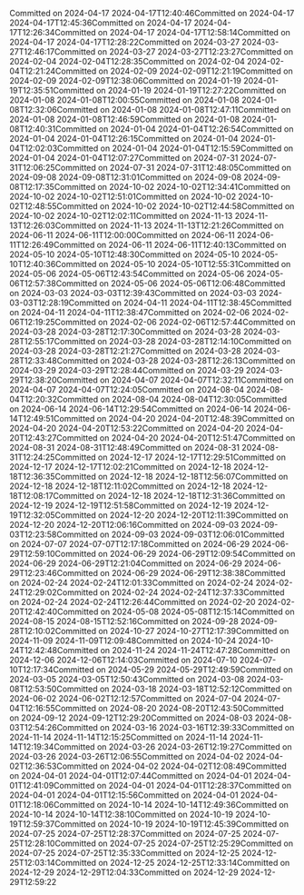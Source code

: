 Committed on 2024-04-17 2024-04-17T12:40:46Committed on 2024-04-17 2024-04-17T12:45:36Committed on 2024-04-17 2024-04-17T12:26:34Committed on 2024-04-17 2024-04-17T12:58:14Committed on 2024-04-17 2024-04-17T12:28:22Committed on 2024-03-27 2024-03-27T12:46:17Committed on 2024-03-27 2024-03-27T12:23:27Committed on 2024-02-04 2024-02-04T12:28:35Committed on 2024-02-04 2024-02-04T12:21:24Committed on 2024-02-09 2024-02-09T12:21:19Committed on 2024-02-09 2024-02-09T12:38:06Committed on 2024-01-19 2024-01-19T12:35:51Committed on 2024-01-19 2024-01-19T12:27:22Committed on 2024-01-08 2024-01-08T12:00:55Committed on 2024-01-08 2024-01-08T12:32:06Committed on 2024-01-08 2024-01-08T12:47:11Committed on 2024-01-08 2024-01-08T12:46:59Committed on 2024-01-08 2024-01-08T12:40:31Committed on 2024-01-04 2024-01-04T12:26:54Committed on 2024-01-04 2024-01-04T12:26:15Committed on 2024-01-04 2024-01-04T12:02:03Committed on 2024-01-04 2024-01-04T12:15:59Committed on 2024-01-04 2024-01-04T12:07:27Committed on 2024-07-31 2024-07-31T12:06:25Committed on 2024-07-31 2024-07-31T12:48:05Committed on 2024-09-08 2024-09-08T12:31:01Committed on 2024-09-08 2024-09-08T12:17:35Committed on 2024-10-02 2024-10-02T12:34:41Committed on 2024-10-02 2024-10-02T12:51:01Committed on 2024-10-02 2024-10-02T12:48:55Committed on 2024-10-02 2024-10-02T12:44:58Committed on 2024-10-02 2024-10-02T12:02:11Committed on 2024-11-13 2024-11-13T12:26:03Committed on 2024-11-13 2024-11-13T12:21:26Committed on 2024-06-11 2024-06-11T12:00:00Committed on 2024-06-11 2024-06-11T12:26:49Committed on 2024-06-11 2024-06-11T12:40:13Committed on 2024-05-10 2024-05-10T12:48:30Committed on 2024-05-10 2024-05-10T12:40:36Committed on 2024-05-10 2024-05-10T12:55:31Committed on 2024-05-06 2024-05-06T12:43:54Committed on 2024-05-06 2024-05-06T12:57:38Committed on 2024-05-06 2024-05-06T12:06:48Committed on 2024-03-03 2024-03-03T12:39:43Committed on 2024-03-03 2024-03-03T12:28:19Committed on 2024-04-11 2024-04-11T12:38:45Committed on 2024-04-11 2024-04-11T12:38:47Committed on 2024-02-06 2024-02-06T12:19:25Committed on 2024-02-06 2024-02-06T12:57:44Committed on 2024-03-28 2024-03-28T12:17:30Committed on 2024-03-28 2024-03-28T12:55:17Committed on 2024-03-28 2024-03-28T12:14:10Committed on 2024-03-28 2024-03-28T12:21:27Committed on 2024-03-28 2024-03-28T12:33:48Committed on 2024-03-28 2024-03-28T12:26:13Committed on 2024-03-29 2024-03-29T12:28:44Committed on 2024-03-29 2024-03-29T12:38:20Committed on 2024-04-07 2024-04-07T12:32:11Committed on 2024-04-07 2024-04-07T12:24:05Committed on 2024-08-04 2024-08-04T12:20:32Committed on 2024-08-04 2024-08-04T12:30:05Committed on 2024-06-14 2024-06-14T12:29:54Committed on 2024-06-14 2024-06-14T12:49:51Committed on 2024-04-20 2024-04-20T12:48:39Committed on 2024-04-20 2024-04-20T12:53:22Committed on 2024-04-20 2024-04-20T12:43:27Committed on 2024-04-20 2024-04-20T12:51:47Committed on 2024-08-31 2024-08-31T12:48:49Committed on 2024-08-31 2024-08-31T12:24:25Committed on 2024-12-17 2024-12-17T12:29:51Committed on 2024-12-17 2024-12-17T12:02:21Committed on 2024-12-18 2024-12-18T12:36:35Committed on 2024-12-18 2024-12-18T12:56:07Committed on 2024-12-18 2024-12-18T12:11:02Committed on 2024-12-18 2024-12-18T12:08:17Committed on 2024-12-18 2024-12-18T12:31:36Committed on 2024-12-19 2024-12-19T12:51:58Committed on 2024-12-19 2024-12-19T12:32:05Committed on 2024-12-20 2024-12-20T12:11:39Committed on 2024-12-20 2024-12-20T12:06:16Committed on 2024-09-03 2024-09-03T12:23:58Committed on 2024-09-03 2024-09-03T12:06:01Committed on 2024-07-07 2024-07-07T12:17:18Committed on 2024-06-29 2024-06-29T12:59:10Committed on 2024-06-29 2024-06-29T12:09:54Committed on 2024-06-29 2024-06-29T12:21:04Committed on 2024-06-29 2024-06-29T12:23:46Committed on 2024-06-29 2024-06-29T12:38:38Committed on 2024-02-24 2024-02-24T12:01:33Committed on 2024-02-24 2024-02-24T12:29:02Committed on 2024-02-24 2024-02-24T12:37:33Committed on 2024-02-24 2024-02-24T12:26:44Committed on 2024-02-20 2024-02-20T12:42:40Committed on 2024-05-08 2024-05-08T12:15:14Committed on 2024-08-15 2024-08-15T12:52:16Committed on 2024-09-28 2024-09-28T12:10:02Committed on 2024-10-27 2024-10-27T12:17:39Committed on 2024-11-09 2024-11-09T12:09:48Committed on 2024-10-24 2024-10-24T12:42:48Committed on 2024-11-24 2024-11-24T12:47:28Committed on 2024-12-06 2024-12-06T12:14:03Committed on 2024-07-10 2024-07-10T12:17:34Committed on 2024-05-29 2024-05-29T12:49:59Committed on 2024-03-05 2024-03-05T12:50:43Committed on 2024-03-08 2024-03-08T12:53:50Committed on 2024-03-18 2024-03-18T12:52:12Committed on 2024-06-02 2024-06-02T12:12:57Committed on 2024-07-04 2024-07-04T12:16:55Committed on 2024-08-20 2024-08-20T12:43:50Committed on 2024-09-12 2024-09-12T12:29:20Committed on 2024-08-03 2024-08-03T12:54:26Committed on 2024-03-16 2024-03-16T12:39:33Committed on 2024-11-14 2024-11-14T12:15:25Committed on 2024-11-14 2024-11-14T12:19:34Committed on 2024-03-26 2024-03-26T12:19:27Committed on 2024-03-26 2024-03-26T12:06:55Committed on 2024-04-02 2024-04-02T12:36:53Committed on 2024-04-02 2024-04-02T12:08:49Committed on 2024-04-01 2024-04-01T12:07:44Committed on 2024-04-01 2024-04-01T12:41:09Committed on 2024-04-01 2024-04-01T12:28:37Committed on 2024-04-01 2024-04-01T12:15:56Committed on 2024-04-01 2024-04-01T12:18:06Committed on 2024-10-14 2024-10-14T12:49:36Committed on 2024-10-14 2024-10-14T12:38:10Committed on 2024-10-19 2024-10-19T12:59:37Committed on 2024-10-19 2024-10-19T12:45:39Committed on 2024-07-25 2024-07-25T12:28:37Committed on 2024-07-25 2024-07-25T12:28:10Committed on 2024-07-25 2024-07-25T12:25:29Committed on 2024-07-25 2024-07-25T12:35:33Committed on 2024-12-25 2024-12-25T12:03:14Committed on 2024-12-25 2024-12-25T12:33:14Committed on 2024-12-29 2024-12-29T12:04:33Committed on 2024-12-29 2024-12-29T12:59:22